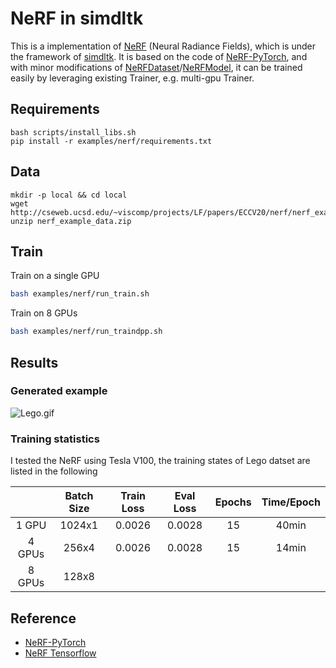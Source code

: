 # NeRF in simdltk
This is a implementation of [NeRF](http://www.matthewtancik.com/nerf) (Neural Radiance Fields), which is under the framework of [simdltk](https://github.com/YongfeiYan/simdltk).
It is based on the code of [NeRF-PyTorch](https://github.com/yenchenlin/nerf-pytorch), and with minor modifications of [NeRFDataset](https://github.com/YongfeiYan/simdltk/tree/master/simdltk/data/nerf_dataset.py#L110)/[NeRFModel](https://github.com/YongfeiYan/simdltk/tree/master/simdltk/model/nerf.py#L450), it can be trained easily by leveraging existing Trainer, e.g. multi-gpu Trainer.

## Requirements 
```
bash scripts/install_libs.sh
pip install -r examples/nerf/requirements.txt
```

## Data 
```
mkdir -p local && cd local
wget http://cseweb.ucsd.edu/~viscomp/projects/LF/papers/ECCV20/nerf/nerf_example_data.zip
unzip nerf_example_data.zip
```

## Train 
Train on a single GPU
```bash 
bash examples/nerf/run_train.sh
```
Train on 8 GPUs
```bash
bash examples/nerf/run_traindpp.sh
```

## Results 
### Generated example
![Lego.gif](https://user-images.githubusercontent.com/41781351/192831270-921aee61-2da1-472c-91f6-fa8513c243ce.gif)
### Training statistics
I tested the NeRF using Tesla V100, the training states of Lego datset are listed in the following

|       | Batch Size | Train Loss | Eval Loss | Epochs | Time/Epoch |
| :--:  | :--:       | :--:       |    :--:   | :--:   |  :--:      |
| 1 GPU |  1024x1    |  0.0026    |  0.0028   | 15     |  40min     |    
| 4 GPUs|  256x4     |  0.0026    |  0.0028   | 15     |  14min     |
| 8 GPUs|  128x8     |      |    |      |        |


## Reference
- [NeRF-PyTorch](https://github.com/yenchenlin/nerf-pytorch)
- [NeRF Tensorflow](https://github.com/bmild/nerf)

